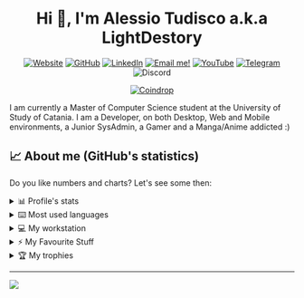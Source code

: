<h1 align="center">Hi 👋, I'm Alessio Tudisco a.k.a LightDestory</h1>
<p align="center">
    <a href="https://lightdestory.com/" target="__blank"><img alt="Website" title="Visit my Websiite!"
            src="https://img.shields.io/badge/-Website-success?style=for-the-badge&logo=HomeAdvisor&logoColor=white" /></a>
    <a href="https://github.com/LightDestory" target="__blank"><img alt="GitHub" title="Follow me on Github!"
            src="https://img.shields.io/badge/GitHub-333333?style=for-the-badge&logo=github&logoColor=white" /></a>
    <a href="https://www.linkedin.com/in/alessio-tudisco/" target="__blank"><img alt="LinkedIn"
            title="Look at my LinkedIn profile"
            src="https://img.shields.io/badge/LinkedIn-0077B5?style=for-the-badge&logo=linkedin&logoColor=white" /></a>
    <a href="mailto:apb231@gmail.com" target="__blank"><img alt="Email me!" title="Send me a email!"
            src="https://img.shields.io/badge/Gmail-D14836?style=for-the-badge&logo=gmail&logoColor=white" /></a>
    <a href="https://www.youtube.com/channel/UCxzI-f2yCW9RPAz_K3swS2Q" target="__blank"><img alt="YouTube" title="Follow me on YouTube!"
            src="https://img.shields.io/badge/YouTube-FF0000?style=for-the-badge&logo=youtube&logoColor=white" /></a>
    <a href="https://t.me/lightdestory" target="__blank"><img alt="Telegram" title="Message me on Telegram!"
            src="https://img.shields.io/badge/Telegram-2CA5E0?style=for-the-badge&logo=telegram&logoColor=white" /></a>
    <img alt="Discord" title="Message me on Discord!"
            src="https://img.shields.io/badge/-LightDestory(3083)-5865F2?style=for-the-badge&logo=discord&logoColor=white" />
</p>
<p align="center">
    <a href="https://coindrop.to/lightdestory" target="__blank"><img alt="Coindrop" title="Support me with a donation!"
            src="https://img.shields.io/badge/-Support me with coindrop.to-yellowgreen?style=for-the-badge&logo=paypal&logoColor=white" /></a>
</p>

I am currently a Master of Computer Science student at the University of Study of Catania. I am a Developer, on both Desktop, Web and Mobile environments, a Junior SysAdmin, a Gamer and a Manga/Anime addicted :) 

## 📈 About me (GitHub's statistics)

Do you like numbers and charts? Let's see some then:
<div align="left">
<details> 
  <summary>📊 Profile's stats</summary>
  <br/>
    <p align="center"> <a href="https://github.com/LightDestory"><img src="https://github-readme-stats.vercel.app/api?username=LightDestory&show_icons=true&theme=tokyonight&count_private=true&include_all_commits=true&hide_title=true" alt="LightDestory's Profile Stats Chart" /></a> </p>
</details>
<details> 
  <summary>⌨️ Most used languages</summary>
  <br/>
  <p align="center"> <a href="https://github.com/LightDestory"><img src="https://github-readme-stats.vercel.app/api/top-langs/?username=LightDestory&langs_count=10&layout=compact&theme=tokyonight" alt="Most used Language Chart" /></a></p>
  <p align="center"><a href="https://github.com/LightDestory"><img style="border:1px solid white;border-radius:5px" src="https://github-profile-summary-cards.vercel.app/api/cards/repos-per-language?username=LightDestory&theme=tokyonight" alt="Most used Language By RepoChart" /></a> <a href="https://github.com/LightDestory"><img style="border:1px solid white;border-radius:5px" src="https://github-profile-summary-cards.vercel.app/api/cards/most-commit-language?username=LightDestory&theme=tokyonight" alt="Most used Language By RepoChart" /></a></p>
</details>
    
<details> 
  <summary>💻 My workstation</summary>
  <br/>
    <p>
        My current workstation is a laptop, a gaming laptop (*coff *coff). Due to my studies I usually travel a lot so a desktop pc was not a viable solution :(
    <center>
        <ul>
            <li><b>Model:</b> <br> <img src="https://img.shields.io/badge/MSI%20laptop%20GE_10SFS_%20Series-FF0000?style=for-the-badge&logo=MSI&logoColor=white" /></li>
            <li><b>CPU:</b> <br> <img src="https://img.shields.io/badge/Intel%20Core_i7--10875th-0071C5?style=for-the-badge&logo=intel&logoColor=white" /></li>
            <li><b>GPU:</b> <br><img src="https://img.shields.io/badge/Intel%20UHD_Graphics_630_Series-0071C5?style=for-the-badge&logo=intel&logoColor=white" /> <br> <img src="https://img.shields.io/badge/NVIDIA-RTX_2070_Super_Series-76B900?style=for-the-badge&logo=nvidia&logoColor=white" /></li>
            <li><b>RAM:</b> <br><i>32GB DDR4 3200MHZ (CL16)</i></li>
            <li><b>Operation System:</b> <br><img src="https://img.shields.io/badge/Windows_10-0078D6?style=for-the-badge&logo=windows&logoColor=white" /> <br> <img src="https://img.shields.io/badge/WSL2-FCC624?style=for-the-badge&logo=linux&logoColor=black" /></li>
        </ul>
    </center>
</details>

<details> 
  <summary>⚡ My Favourite Stuff</summary>
  <br/>
  <details> 
  <summary>👩‍💻 IDE & Editors</summary>
  <p>
        <a href="https://developer.android.com/studio" target="_blank"> <img  src="https://img.shields.io/badge/Android_Studio-3DDC84?style=for-the-badge&logo=android-studio&logoColor=white" alt="android studio"/></a>
        <a href="https://www.jetbrains.com/clion/" target="_blank"> <img src="https://img.shields.io/badge/CLion-000000?style=for-the-badge&logo=clion&logoColor=white" alt="clion"/></a>
        <a href="https://www.jetbrains.com/idea/" target="_blank"> <img src="https://img.shields.io/badge/IntelliJ_IDEA-000000.svg?style=for-the-badge&logo=intellij-idea&logoColor=white" alt="intellij"/></a>
        <a href="https://notepad-plus-plus.org/" target="_blank"> <img src="https://img.shields.io/badge/Notepad++-90E59A.svg?style=for-the-badge&logo=notepad%2B%2B&logoColor=black" alt="notepad++"/></a>
        <a href="https://www.jetbrains.com/phpstorm/" target="_blank"> <img src="http://img.shields.io/badge/-PHPStorm-181717?style=for-the-badge&logo=phpstorm&logoColor=white" alt="phpstorm"/></a>
        <a href="https://www.jetbrains.com/pycharm/" target="_blank"> <img src="https://img.shields.io/badge/PyCharm-000000.svg?&style=for-the-badge&logo=PyCharm&logoColor=white" alt="pycharm"/></a>
        <a href="https://visualstudio.microsoft.com/it/" target="_blank"> <img src="https://img.shields.io/badge/Visual_Studio-5C2D91?style=for-the-badge&logo=visual%20studio&logoColor=white" alt="visual studio"/></a>
        <a href="https://code.visualstudio.com/" target="_blank"> <img src="https://img.shields.io/badge/Visual_Studio_Code-0078D4?style=for-the-badge&logo=visual%20studio%20code&logoColor=white" alt="visual studio code"/></a>
        <a href="https://www.jetbrains.com/webstorm/" target="_blank"> <img src="https://img.shields.io/badge/WebStorm-000000?style=for-the-badge&logo=WebStorm&logoColor=white" alt="webstorm"/></a>
  </p>
  </details>

  <details> 
  <summary>🚀 Tools and Frameworks</summary> 
  <p>
  <a href="https://dotnet.microsoft.com/en-us/" target="_blank"> <img src="https://img.shields.io/badge/.NET-512BD4?style=for-the-badge&logo=dotnet&logoColor=white" alt="dotnet"/></a>
  <a href="https://angular.io/" target="_blank"> <img src="https://img.shields.io/badge/Angular-DD0031?style=for-the-badge&logo=angular&logoColor=white" alt="angular"/></a>
  <a href="https://boostrap.com/" target="_blank"> <img src="https://img.shields.io/badge/Bootstrap-563D7C?style=for-the-badge&logo=bootstrap&logoColor=white" alt="bootstrap" /></a>
  <a href="https://getcomposer.org/" target="_blank"> <img src="https://img.shields.io/badge/Composer-885630?style=for-the-badge&logo=Composer&logoColor=white" alt="composer" /></a>
  <a href="https://www.docker.com/" target="_blank"> <img src="https://img.shields.io/badge/Docker-2CA5E0?style=for-the-badge&logo=docker&logoColor=white" alt="docker" /></a>
  <a href="https://www.gitkraken.com/" target="_blank"> <img src="https://img.shields.io/badge/GitKraken-179287?style=for-the-badge&logo=GitKraken&logoColor=white" alt="gitkraken" /></a>
  <a href="https://jquery.com/" target="_blank"> <img src="https://img.shields.io/badge/jQuery-0769AD?style=for-the-badge&logo=jquery&logoColor=white" alt="jquery" /></a>
  <a href="https://laravel.com/" target="_blank"> <img src="https://img.shields.io/badge/Laravel-FF2D20?style=for-the-badge&logo=laravel&logoColor=white" alt="laravel" /></a>
  <a href="https://www.nginx.com/" target="_blank"> <img src="https://img.shields.io/badge/Nginx-009639?style=for-the-badge&logo=nginx&logoColor=white" alt="nginx" /></a>
  <a href="https://nodejs.org/" target="_blank"> <img src="https://img.shields.io/badge/Node%20js-339933?style=for-the-badge&logo=nodedotjs&logoColor=white" alt="nodejs" /></a>
  <a href="https://www.npmjs.com/" target="_blank"> <img src="https://img.shields.io/badge/npm-CB3837?style=for-the-badge&logo=npm&logoColor=white" alt="npm" /></a>
  <a href="https://www.microsoft.com/it-it/p/windows-terminal/9n0dx20hk701?activetab=pivot:overviewtab" target="_blank"> <img src="https://img.shields.io/badge/windows%20terminal-4D4D4D?style=for-the-badge&logo=windows%20terminal&logoColor=white" alt="windows terminal" /></a>
  </p>
</details>
  <p align="center">
  Visit my website for more specific information!
  </p>
   
</details>

<details>
  <summary>🏆 My trophies</summary>
  <br/>
  <p align="left"> <a href="https://github.com/LightDestory"><img src="https://github-profile-trophy.vercel.app/?username=LightDestory" alt="LightDestory's Trophies" /></a> </p>
</details>
</div>

----
![](https://api.visitorbadge.io/api/VisitorHit?user=LightDestory&repo=LightDestory&countColor=%237B1E7A)
